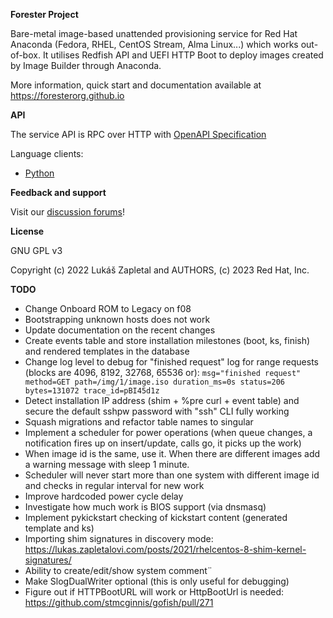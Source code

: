 **Forester Project**

Bare-metal image-based unattended provisioning service for Red Hat Anaconda
(Fedora, RHEL, CentOS Stream, Alma Linux...) which works out-of-box. It
utilises Redfish API and UEFI HTTP Boot to deploy images created by Image
Builder through Anaconda.

More information, quick start and documentation available at
https://foresterorg.github.io

**API**

The service API is RPC over HTTP with [OpenAPI Specification](https://redocly.github.io/redoc/?url=https://raw.githubusercontent.com/foresterorg/forester/main/openapi.gen.yaml)

Language clients:

* [Python](https://github.com/foresterorg/forester-client-python)

**Feedback and support**

Visit our [discussion forums](https://github.com/foresterorg/forester/discussions)!

**License**

GNU GPL v3

Copyright (c) 2022 Lukáš Zapletal and AUTHORS, (c) 2023 Red Hat, Inc.

**TODO**

* Change Onboard ROM to Legacy on f08
* Bootstrapping unknown hosts does not work
* Update documentation on the recent changes
* Create events table and store installation milestones (boot, ks, finish) and rendered templates in the database
* Change log level to debug for "finished request" log for range requests (blocks are 4096, 8192, 32768, 65536 or): `msg="finished request" method=GET path=/img/1/image.iso duration_ms=0s status=206 bytes=131072 trace_id=pBI45d1z`
* Detect installation IP address (shim + %pre curl + event table) and secure the default sshpw password with "ssh" CLI fully working
* Squash migrations and refactor table names to singular
* Implement a scheduler for power operations (when queue changes, a notification fires up on insert/update, calls go, it picks up the work)
* When image id is the same, use it. When there are different images add a warning message with sleep 1 minute.
* Scheduler will never start more than one system with different image id and checks in regular interval for new work
* Improve hardcoded power cycle delay
* Investigate how much work is BIOS support (via dnsmasq)
* Implement pykickstart checking of kickstart content (generated template and ks)
* Importing shim signatures in discovery mode: https://lukas.zapletalovi.com/posts/2021/rhelcentos-8-shim-kernel-signatures/
* Ability to create/edit/show system comment¨
* Make SlogDualWriter optional (this is only useful for debugging)
* Figure out if HTTPBootURL will work or HttpBootUrl is needed: https://github.com/stmcginnis/gofish/pull/271
